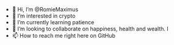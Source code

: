 - 👋 Hi, I’m @RomieMaximus
- 👀 I’m interested in crypto 
- 🌱 I’m currently learning patience
- 💞️ I’m looking to collaborate on happiness, health and wealth.  I
- 📫 How to reach me right here on GitHub 

<!---
RomieMaximus/RomieMaximus is a ✨ special ✨ repository because its `README.md` (this file) appears on your GitHub profile.
You can click the Preview link to take a look at your changes.
--->
